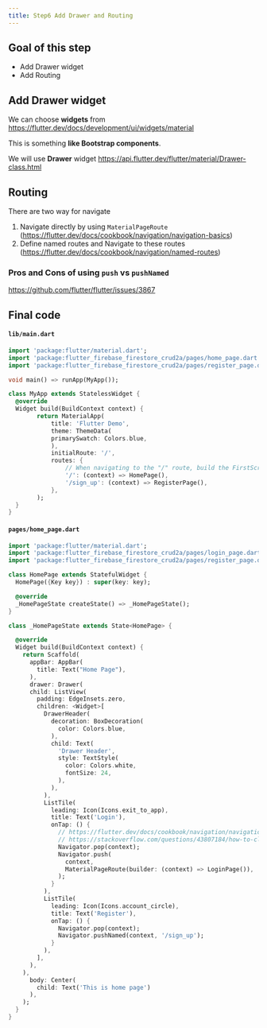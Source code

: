 ```yaml
---
title: Step6 Add Drawer and Routing
---
```


## Goal of this step
- Add Drawer widget
- Add Routing

## Add Drawer widget
We can choose **widgets** from
https://flutter.dev/docs/development/ui/widgets/material

This is something **like Bootstrap components**.

We will use **Drawer** widget
https://api.flutter.dev/flutter/material/Drawer-class.html

## Routing
There are two way for navigate

1. Navigate directly by using `MaterialPageRoute`
(https://flutter.dev/docs/cookbook/navigation/navigation-basics)
2. Define named routes and Navigate to these routes
(https://flutter.dev/docs/cookbook/navigation/named-routes)

### Pros and Cons of using `push` vs `pushNamed`
https://github.com/flutter/flutter/issues/3867

## Final code

#### `lib/main.dart`
```dart
import 'package:flutter/material.dart';
import 'package:flutter_firebase_firestore_crud2a/pages/home_page.dart';
import 'package:flutter_firebase_firestore_crud2a/pages/register_page.dart';

void main() => runApp(MyApp());

class MyApp extends StatelessWidget {
  @override
  Widget build(BuildContext context) {
		return MaterialApp(
			title: 'Flutter Demo',
			theme: ThemeData(
			primarySwatch: Colors.blue,
			),
			initialRoute: '/',
			routes: {
				// When navigating to the "/" route, build the FirstScreen widget.
				'/': (context) => HomePage(),
				'/sign_up': (context) => RegisterPage(),
			},
		);
  }
}
```

#### `pages/home_page.dart`
```dart
import 'package:flutter/material.dart';
import 'package:flutter_firebase_firestore_crud2a/pages/login_page.dart';
import 'package:flutter_firebase_firestore_crud2a/pages/register_page.dart';

class HomePage extends StatefulWidget {
  HomePage({Key key}) : super(key: key);

  @override
  _HomePageState createState() => _HomePageState();
}

class _HomePageState extends State<HomePage> {

  @override
  Widget build(BuildContext context) {
	return Scaffold(
	  appBar: AppBar(
		title: Text("Home Page"),
	  ),
	  drawer: Drawer(
	  child: ListView(
		padding: EdgeInsets.zero,
		children: <Widget>[
		  DrawerHeader(
			decoration: BoxDecoration(
			  color: Colors.blue,
			),
			child: Text(
			  'Drawer Header',
			  style: TextStyle(
				color: Colors.white,
				fontSize: 24,
			  ),
			),
		  ),
		  ListTile(
			leading: Icon(Icons.exit_to_app),
			title: Text('Login'),
			onTap: () {
			  // https://flutter.dev/docs/cookbook/navigation/navigation-basics#2-navigate-to-the-second-route-using-navigatorpush
			  // https://stackoverflow.com/questions/43807184/how-to-close-scaffolds-drawer-after-an-item-tap
			  Navigator.pop(context);
			  Navigator.push(
				context,
				MaterialPageRoute(builder: (context) => LoginPage()),
			  );
			}
		  ),
		  ListTile(
			leading: Icon(Icons.account_circle),
			title: Text('Register'),
			onTap: () {
			  Navigator.pop(context);
			  Navigator.pushNamed(context, '/sign_up');
			}
		  ),
		],
	  ),
	),
	  body: Center(
		child: Text('This is home page')
	  ),
	);
  }
}
```

